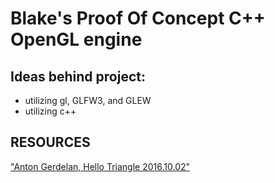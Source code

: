 # Blake's Proof Of Concept C++ OpenGL engine
## Ideas behind project:
- utilizing gl, GLFW3, and GLEW
- utilizing c++

## RESOURCES
["Anton Gerdelan, Hello Triangle 2016.10.02"](https://antongerdelan.net/opengl/hellotriangle.html)
